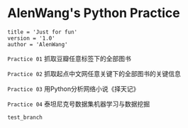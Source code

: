 # AlenWang's Python Practice

```
title = 'Just for fun'
version = '1.0'
author = 'AlenWang'
```

`Practice 01` 抓取豆瓣任意标签下的全部图书

`Practice 02` 抓取起点中文网任意关键下的全部图书的关键信息

`Practice 03` 用Python分析网络小说《择天记》

`Practice 04` 泰坦尼克号数据集机器学习与数据挖掘

`test_branch`